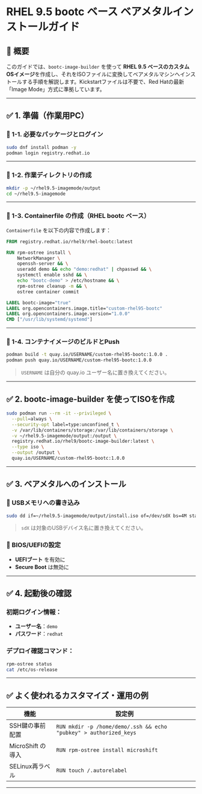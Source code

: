 # RHEL 9.5 bootc ベース ベアメタルインストールガイド

## 🧭 概要

このガイドでは、`bootc-image-builder` を使って **RHEL 9.5 ベースのカスタムOSイメージ**を作成し、それをISOファイルに変換してベアメタルマシンへインストールする手順を解説します。Kickstartファイルは不要で、Red Hatの最新「Image Mode」方式に準拠しています。

---

## ✅ 1. 準備（作業用PC）

### 🔹 1-1. 必要なパッケージとログイン

```bash
sudo dnf install podman -y
podman login registry.redhat.io
```

---

### 🔹 1-2. 作業ディレクトリの作成

```bash
mkdir -p ~/rhel9.5-imagemode/output
cd ~/rhel9.5-imagemode
```

---

### 🔹 1-3. Containerfile の作成（RHEL bootc ベース）

`Containerfile` を以下の内容で作成します：

```Dockerfile
FROM registry.redhat.io/rhel9/rhel-bootc:latest

RUN rpm-ostree install \
    NetworkManager \
    openssh-server && \
    useradd demo && echo "demo:redhat" | chpasswd && \
    systemctl enable sshd && \
    echo "bootc-demo" > /etc/hostname && \
    rpm-ostree cleanup -m && \
    ostree container commit

LABEL bootc-image="true"
LABEL org.opencontainers.image.title="custom-rhel95-bootc"
LABEL org.opencontainers.image.version="1.0.0"
CMD ["/usr/lib/systemd/systemd"]
```

---

### 🔹 1-4. コンテナイメージのビルドとPush

```bash
podman build -t quay.io/USERNAME/custom-rhel95-bootc:1.0.0 .
podman push quay.io/USERNAME/custom-rhel95-bootc:1.0.0
```

> `USERNAME` は自分の quay.io ユーザー名に置き換えてください。

---

## ✅ 2. bootc-image-builder を使ってISOを作成

```bash
sudo podman run --rm -it --privileged \
  --pull=always \
  --security-opt label=type:unconfined_t \
  -v /var/lib/containers/storage:/var/lib/containers/storage \
  -v ~/rhel9.5-imagemode/output:/output \
  registry.redhat.io/rhel9/bootc-image-builder:latest \
  --type iso \
  --output /output \
  quay.io/USERNAME/custom-rhel95-bootc:1.0.0
```

---

## ✅ 3. ベアメタルへのインストール

### 🔹 USBメモリへの書き込み

```bash
sudo dd if=~/rhel9.5-imagemode/output/install.iso of=/dev/sdX bs=4M status=progress
```

> `sdX` は対象のUSBデバイス名に置き換えてください。

### 🔹 BIOS/UEFIの設定

- **UEFIブート** を有効に
- **Secure Boot** は無効に

---

## ✅ 4. 起動後の確認

### 初期ログイン情報：

- **ユーザー名**：`demo`
- **パスワード**：`redhat`

### デプロイ確認コマンド：

```bash
rpm-ostree status
cat /etc/os-release
```

---

## ✅ よく使われるカスタマイズ・運用の例

| 機能                  | 設定例                                                                 |
|-----------------------|------------------------------------------------------------------------|
| SSH鍵の事前配置       | `RUN mkdir -p /home/demo/.ssh && echo "pubkey" > authorized_keys`       |
| MicroShift の導入     | `RUN rpm-ostree install microshift`                                     |
| SELinux再ラベル       | `RUN touch /.autorelabel`                                               |

---
